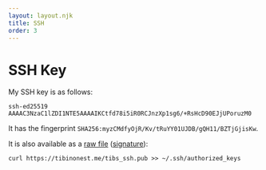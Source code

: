 ```yaml
---
layout: layout.njk
title: SSH
order: 3
---
```


# SSH Key

My SSH key is as follows:

```
ssh-ed25519 AAAAC3NzaC1lZDI1NTE5AAAAIKCtfd78i5iR0RCJnzXp1sg6/+RsHcD90EJjUPoruzM0
```

It has the fingerprint `SHA256:myzCMdfyOjR/Kv/tRuYY01UJDB/gQH11/BZTjGjisKw`.

It is also available as a [raw file](/tibs_ssh.pub) ([signature](/tibs_ssh.pub.asc)):

```
curl https://tibinonest.me/tibs_ssh.pub >> ~/.ssh/authorized_keys
```
